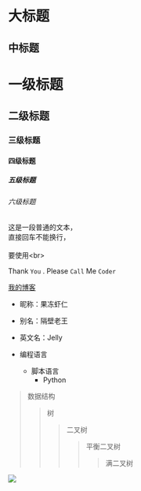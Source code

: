 大标题  
====

中标题  
-------

# 一级标题  
## 二级标题  
### 三级标题  
#### 四级标题  
##### 五级标题  
###### 六级标题


这是一段普通的文本，  
直接回车不能换行，<br>  
要使用\<br> 


Thank `You` . Please `Call` Me `Coder`

[我的博客](http://blog.csdn.net/guodongxiaren)





* 昵称：果冻虾仁  
* 别名：隔壁老王  
* 英文名：Jelly  


* 编程语言  
    * 脚本语言  
        * Python  
        
>数据结构  
>>树  
>>>二叉树  
>>>>平衡二叉树  
>>>>>满二叉树  


![](http://www.baidu.com/img/bdlogo.gif)  
        
